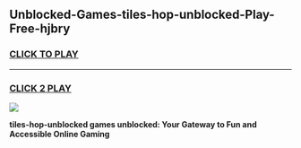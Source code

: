 
## Unblocked-Games-tiles-hop-unblocked-Play-Free-hjbry
<h3>
<a href="https://premium76.site?title=tiles-hop-unblocked&ref=18A1">CLICK TO PLAY</a></h3>
<hr>

<h3>
<a href="https://premium76.site?title=tiles-hop-unblocked&ref=18A1">CLICK 2 PLAY</a>
  
</h3>

<a href="https://premium76.site?title=tiles-hop-unblocked&ref=18A1"><img src="https://clearcache.store/games.png"></a>


**tiles-hop-unblocked games unblocked: Your Gateway to Fun and Accessible Online Gaming**
